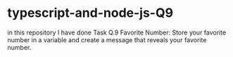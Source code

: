# typescript-and-node-js-Q9
in this repository I have done Task Q.9 Favorite Number: Store your favorite number in a variable and create a message that reveals your favorite number.

